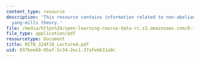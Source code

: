 ```yaml
---
content_type: resource
description: 'This resource contains information related to non-abelian generalizations:
  yang-mills theory.'
file: /media/https%3A/open-learning-course-data-rc.s3.amazonaws.com/8-324-relativistic-quantum-field-theory-ii-fall-2010/037bee6805af5c342ec137afeb631a9c_MIT8_324F10_Lecture4.pdf
file_type: application/pdf
resourcetype: Document
title: MIT8_324F10_Lecture4.pdf
uid: 037bee68-05af-5c34-2ec1-37afeb631a9c
---
```

